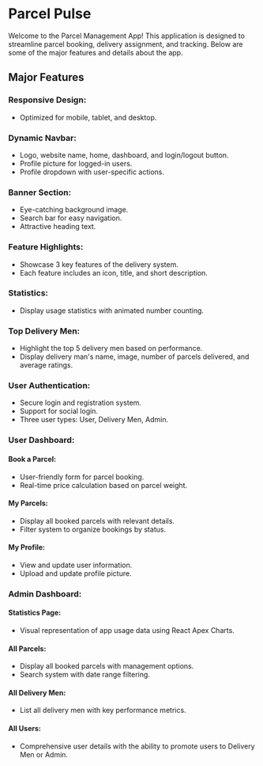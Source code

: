 # Parcel Pulse

Welcome to the Parcel Management App! This application is designed to streamline parcel booking, delivery assignment, and tracking. Below are some of the major features and details about the app.

## Major Features

### Responsive Design:

- Optimized for mobile, tablet, and desktop.
  
### Dynamic Navbar:

- Logo, website name, home, dashboard, and login/logout button.
- Profile picture for logged-in users.
- Profile dropdown with user-specific actions.

### Banner Section:

- Eye-catching background image.
- Search bar for easy navigation.
- Attractive heading text.

### Feature Highlights:

- Showcase 3 key features of the delivery system.
- Each feature includes an icon, title, and short description.

### Statistics:

- Display usage statistics with animated number counting.

### Top Delivery Men:

- Highlight the top 5 delivery men based on performance.
- Display delivery man's name, image, number of parcels delivered, and average ratings.

### User Authentication:

- Secure login and registration system.
- Support for social login.
- Three user types: User, Delivery Men, Admin.

### User Dashboard:

#### Book a Parcel:

- User-friendly form for parcel booking.
- Real-time price calculation based on parcel weight.

#### My Parcels:

- Display all booked parcels with relevant details.
- Filter system to organize bookings by status.

#### My Profile:

- View and update user information.
- Upload and update profile picture.

### Admin Dashboard:

#### Statistics Page:

- Visual representation of app usage data using React Apex Charts.

#### All Parcels:

- Display all booked parcels with management options.
- Search system with date range filtering.

#### All Delivery Men:

- List all delivery men with key performance metrics.

#### All Users:

- Comprehensive user details with the ability to promote users to Delivery Men or Admin.

